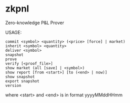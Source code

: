 # zkpnl
Zero-knowledge P&L Prover

USAGE:

    commit <symbol> <quantity> (<price> [force] | market)
    inherit <symbol> <quantity>
    deliver <symbol>
    snapshot
    prove
    verify [<proof_file>]
    show market (all [save] | <symbol>)
    show report [from <start>] [to (<end> | now)]
    show snapshot
    export snapshot
    version
where \<start\> and \<end\> is in format yyyyMMddHHmm
